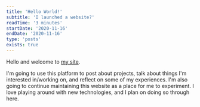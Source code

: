 ```yaml
---
title: 'Hello World!'
subtitle: 'I launched a website?'
readTime: '3 minutes'
startDate: '2020-11-16'
endDate: '2020-11-16'
type: 'posts'
exists: true
---
```


Hello and welcome to <a href='https://brentchampion.com'>my site</a>.

I'm going to use this platform to post about projects, talk about things I'm interested in/working on, and reflect on some of my experiences. I'm also going to continue maintaining this website as a place for me to experiment. I love playing around with new technologies, and I plan on doing so through here. 



